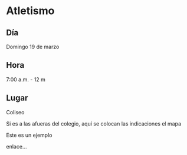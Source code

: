 # Atletismo

## Día

Domingo 19 de marzo

## Hora

7:00 a.m. - 12 m

## Lugar

Coliseo

Si es a las afueras del colegio, aquí se colocan las indicaciones el mapa

Este es un ejemplo

enlace...
